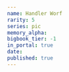 ```yaml
---
name: Handler Worf
rarity: 5
series: pic
memory_alpha:
bigbook_tier: -1
in_portal: true
date:
published: true
---
```



